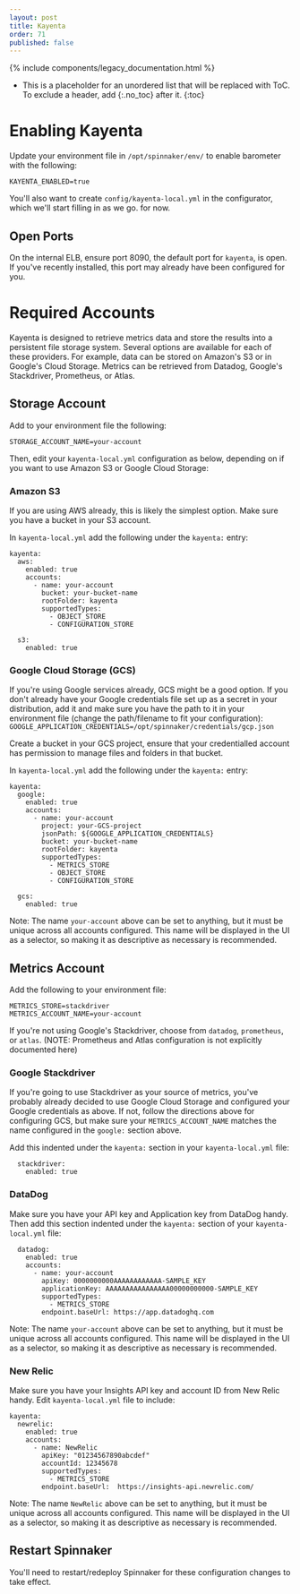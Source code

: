 ```yaml
---
layout: post
title: Kayenta
order: 71
published: false
---
```


{% include components/legacy_documentation.html %}

* This is a placeholder for an unordered list that will be replaced with ToC. To exclude a header, add {:.no_toc} after it.
{:toc}


# Enabling Kayenta

Update your environment file in `/opt/spinnaker/env/` to enable barometer with the following:
```
KAYENTA_ENABLED=true
```

You'll also want to create `config/kayenta-local.yml` in the configurator,
which we'll start filling in as we go.
for now.

## Open Ports

On the internal ELB, ensure port 8090, the default port for `kayenta`, is
open.  If you've recently installed, this port may already have been
configured for you.

# Required Accounts

Kayenta is designed to retrieve metrics data and store the results into a
persistent file storage system.  Several options are available for each of
these providers.  For example, data can be stored on Amazon's S3 or in
Google's Cloud Storage.  Metrics can be retrieved from Datadog, Google's
Stackdriver, Prometheus, or Atlas.

## Storage Account

Add to your environment file the following:
```
STORAGE_ACCOUNT_NAME=your-account
```

Then, edit your `kayenta-local.yml` configuration as below, depending on
if you want to use Amazon S3 or Google Cloud Storage:

### Amazon S3

If you are using AWS already, this is likely the simplest option.  Make sure
you have a bucket in your S3 account.

In `kayenta-local.yml` add the following under the `kayenta:` entry:

```
kayenta:
  aws:
    enabled: true
    accounts:
      - name: your-account
        bucket: your-bucket-name
        rootFolder: kayenta
        supportedTypes:
          - OBJECT_STORE
          - CONFIGURATION_STORE

  s3:
    enabled: true
```

### Google Cloud Storage (GCS)

If you're using Google services already, GCS might be a good option.  If
you don't already have your Google credentials file set up as a secret in
your distribution, add it and make sure you have the path to it in your
environment file (change the path/filename to fit your configuration):
`GOOGLE_APPLICATION_CREDENTIALS=/opt/spinnaker/credentials/gcp.json`

Create a bucket in your GCS project, ensure that your credentialled account
has permission to manage files and folders in that bucket.

In `kayenta-local.yml` add the following under the `kayenta:` entry:

```
kayenta:
  google:
    enabled: true
    accounts:
      - name: your-account
        project: your-GCS-project
        jsonPath: ${GOOGLE_APPLICATION_CREDENTIALS}
        bucket: your-bucket-name
        rootFolder: kayenta
        supportedTypes:
          - METRICS_STORE
          - OBJECT_STORE
          - CONFIGURATION_STORE

  gcs:
    enabled: true
```

Note:  The name `your-account` above can be set to anything, but it must be
unique across all accounts configured.  This name will be displayed in the UI
as a selector, so making it as descriptive as necessary is recommended.

## Metrics Account

Add the following to your environment file:

```
METRICS_STORE=stackdriver
METRICS_ACCOUNT_NAME=your-account
```

If you're not using Google's Stackdriver, choose from `datadog`, `prometheus`,
or `atlas`.  (NOTE:  Prometheus and Atlas configuration is not explicitly 
documented here)

### Google Stackdriver

If you're going to use Stackdriver as your source of metrics, you've probably
already decided to use Google Cloud Storage and configured your Google
credentials as above.  If not, follow the directions above for configuring
GCS, but make sure your `METRICS_ACCOUNT_NAME` matches the name configured in
the `google:` section above.

Add this indented under the `kayenta:` section in your `kayenta-local.yml` file:

```
  stackdriver:
    enabled: true
```

### DataDog

Make sure you have your API key and Application key from DataDog handy.  Then
add this section indented under the `kayenta:` section of your
`kayenta-local.yml` file:

```
  datadog:
    enabled: true
    accounts:
      - name: your-account
        apiKey: 0000000000AAAAAAAAAAAA-SAMPLE_KEY
        applicationKey: AAAAAAAAAAAAAAAA00000000000-SAMPLE_KEY
        supportedTypes:
          - METRICS_STORE
        endpoint.baseUrl: https://app.datadoghq.com
```

Note:  The name `your-account` above can be set to anything, but it must be
unique across all accounts configured.  This name will be displayed in the UI
as a selector, so making it as descriptive as necessary is recommended.

### New Relic

Make sure you have your Insights API key and account ID from New Relic handy. 
Edit `kayenta-local.yml` file to include:
```
kayenta:
  newrelic:
    enabled: true
    accounts:
      - name: NewRelic
        apiKey: "01234567890abcdef"
        accountId: 12345678
        supportedTypes:
          - METRICS_STORE
        endpoint.baseUrl:  https://insights-api.newrelic.com/
```

Note:  The name `NewRelic` above can be set to anything, but it must be unique
across all accounts configured.  This name will be displayed in the UI as a
selector, so making it as descriptive as necessary is recommended.

## Restart Spinnaker

You'll need to restart/redeploy Spinnaker for these configuration changes
to take effect.